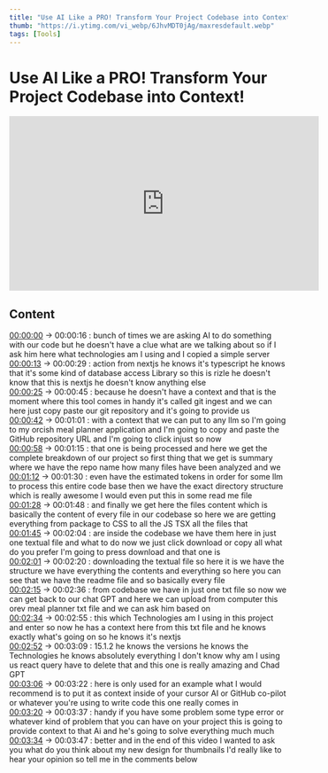 ```yaml
---
title: "Use AI Like a PRO! Transform Your Project Codebase into Context!"
thumb: "https://i.ytimg.com/vi_webp/6JhvMDT0jAg/maxresdefault.webp"
tags: [Tools]
---
```


 # Use AI Like a PRO! Transform Your Project Codebase into Context! 

 <iframe width="560" height="315" src="https://www.youtube.com/embed/6JhvMDT0jAg" title="YouTube video player" frameborder="0" allow="accelerometer; autoplay; clipboard-write; encrypted-media; gyroscope; picture-in-picture" allowfullscreen></iframe> 

 ## Content 


[00:00:00](https://www.youtube.com/watch?v=6JhvMDT0jAg&t=0.12s&t=0s) -> 00:00:16 : bunch of times we are asking AI to do something with our code but he doesn't have a clue what are we talking about so if I ask him here what technologies am I using and I copied a simple server  
[00:00:13](https://www.youtube.com/watch?v=6JhvMDT0jAg&t=13.08s&t=13s) -> 00:00:29 : action from nextjs he knows it's typescript he knows that it's some kind of database access Library so this is rizle he doesn't know that this is nextjs he doesn't know anything else  
[00:00:25](https://www.youtube.com/watch?v=6JhvMDT0jAg&t=25.24s&t=25s) -> 00:00:45 : because he doesn't have a context and that is the moment where this tool comes in handy it's called git ingest and we can here just copy paste our git repository and it's going to provide us  
[00:00:42](https://www.youtube.com/watch?v=6JhvMDT0jAg&t=41.96s&t=42s) -> 00:01:01 : with a context that we can put to any llm so I'm going to my orcish meal planner application and I'm going to copy and paste the GitHub repository URL and I'm going to click injust so now  
[00:00:58](https://www.youtube.com/watch?v=6JhvMDT0jAg&t=57.76s&t=58s) -> 00:01:15 : that one is being processed and here we get the complete breakdown of our project so first thing that we get is summary where we have the repo name how many files have been analyzed and we  
[00:01:12](https://www.youtube.com/watch?v=6JhvMDT0jAg&t=71.84s&t=72s) -> 00:01:30 : even have the estimated tokens in order for some llm to process this entire code base then we have the exact directory structure which is really awesome I would even put this in some read me file  
[00:01:28](https://www.youtube.com/watch?v=6JhvMDT0jAg&t=87.84s&t=88s) -> 00:01:48 : and finally we get here the files content which is basically the content of every file in our codebase so here we are getting everything from package to CSS to all the JS TSX all the files that  
[00:01:45](https://www.youtube.com/watch?v=6JhvMDT0jAg&t=105.04s&t=105s) -> 00:02:04 : are inside the codebase we have them here in just one textual file and what to do now we just click download or copy all what do you prefer I'm going to press download and that one is  
[00:02:01](https://www.youtube.com/watch?v=6JhvMDT0jAg&t=120.88s&t=121s) -> 00:02:20 : downloading the textual file so here it is we have the structure we have everything the contents and everything so here you can see that we have the readme file and so basically every file  
[00:02:15](https://www.youtube.com/watch?v=6JhvMDT0jAg&t=135.36s&t=135s) -> 00:02:36 : from codebase we have in just one txt file so now we can get back to our chat GPT and here we can upload from computer this orev meal planner txt file and we can ask him based on  
[00:02:34](https://www.youtube.com/watch?v=6JhvMDT0jAg&t=153.599s&t=154s) -> 00:02:55 : this which Technologies am I using in this project and enter so now he has a context here from this txt file and he knows exactly what's going on so he knows it's nextjs  
[00:02:52](https://www.youtube.com/watch?v=6JhvMDT0jAg&t=171.92s&t=172s) -> 00:03:09 : 15.1.2 he knows the versions he knows the Technologies he knows absolutely everything I don't know why am I using us react query have to delete that and this one is really amazing and Chad GPT  
[00:03:06](https://www.youtube.com/watch?v=6JhvMDT0jAg&t=186.48s&t=186s) -> 00:03:22 : here is only used for an example what I would recommend is to put it as context inside of your cursor AI or GitHub co-pilot or whatever you're using to write code this one really comes in  
[00:03:20](https://www.youtube.com/watch?v=6JhvMDT0jAg&t=200.36s&t=200s) -> 00:03:37 : handy if you have some problem some type error or whatever kind of problem that you can have on your project this is going to provide context to that Ai and he's going to solve everything much much  
[00:03:34](https://www.youtube.com/watch?v=6JhvMDT0jAg&t=214.439s&t=214s) -> 00:03:47 : better and in the end of this video I wanted to ask you what do you think about my new design for thumbnails I'd really like to hear your opinion so tell me in the comments below  
